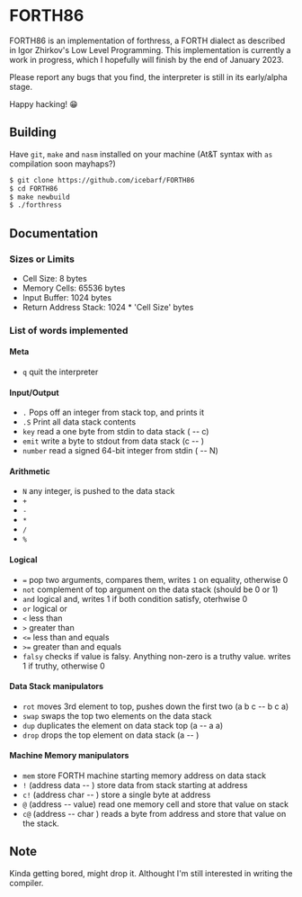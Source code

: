# FORTH86

FORTH86 is an implementation of forthress, a FORTH dialect as described in Igor Zhirkov's Low Level Programming. This implementation is currently a work in progress, which I hopefully will finish by the end of January 2023.

Please report any bugs that you find, the interpreter is still in its early/alpha stage.

Happy hacking! 😁

## Building

Have `git`, `make` and `nasm` installed on your machine (At&T syntax with `as` compilation soon mayhaps?)

```bash
$ git clone https://github.com/icebarf/FORTH86
$ cd FORTH86
$ make newbuild
$ ./forthress
```

## Documentation

### Sizes or Limits
- Cell Size: 8 bytes
- Memory Cells: 65536 bytes
- Input Buffer: 1024 bytes
- Return Address Stack: 1024 * 'Cell Size' bytes

### List of words implemented

#### Meta

- `q` quit the interpreter

#### Input/Output

- `.` Pops off an integer from stack top, and prints it
- `.S` Print all data stack contents
- `key` read a one byte from stdin to data stack ( -- c)
- `emit` write a byte to stdout from data stack (c -- )
- `number` read a signed 64-bit integer from stdin ( -- N)

#### Arithmetic

- `N` any integer, is pushed to the data stack
- `+`
- `-`
- `*`
- `/`
- `%`

#### Logical

- `=` pop two arguments, compares them, writes `1` on equality, otherwise 0
- `not` complement of top argument on the data stack (should be 0 or 1)
- `and` logical and, writes 1 if both condition satisfy, oterhwise 0
- `or` logical or
- `<` less than
- `>` greater than
- `<=` less than and equals
- `>=` greater than and equals
- `falsy` checks if value is falsy. Anything non-zero is a truthy value. writes 1 if truthy, otherwise 0

#### Data Stack manipulators

- `rot` moves 3rd element to top, pushes down the first two (a b c -- b c a)
- `swap` swaps the top two elements on the data stack
- `dup` duplicates the element on data stack top (a -- a a)
- `drop` drops the top element on data stack (a -- )

#### Machine Memory manipulators

- `mem` store FORTH machine starting memory address on data stack
- `!` (address data -- ) store data from stack starting at address
- `c!` (address char -- ) store a single byte at address
- `@` (address -- value) read one memory cell and store that value on stack
- `c@` (address -- char ) reads a byte from address and store that value on the stack.

## Note

Kinda getting bored, might drop it. Althought I'm still interested in writing the compiler.